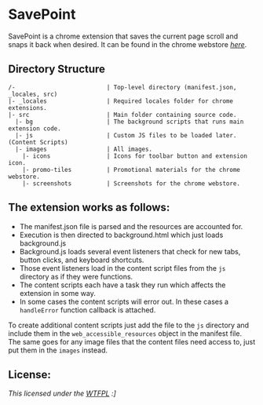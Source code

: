 SavePoint
=========

SavePoint is a chrome extension that saves the current page scroll and snaps it back when desired. It can be found in the chrome webstore [*here*][Webstore].

Directory Structure
-------------------

    /-                          | Top-level directory (manifest.json, _locales, src)
    |- _locales                 | Required locales folder for chrome extensions.
    |- src                      | Main folder containing source code.
      |- bg                     | The background scripts that runs main extension code.
      |- js                     | Custom JS files to be loaded later. (Content Scripts)
      |- images                 | All images.
        |- icons                | Icons for toolbar button and extension icon.
        |- promo-tiles          | Promotional materials for the chrome webstore.
        |- screenshots          | Screenshots for the chrome webstore.

The extension works as follows:
------------------------------

- The manifest.json file is parsed and the resources are accounted for.
- Execution is then directed to background.html which just loads background.js
- Background.js loads several event listeners that check for new tabs, button clicks, and keyboard shortcuts.
- Those event listeners load in the content script files from the ```js``` directory as if they were functions.
- The content scripts each have a task they run which affects the extension in some way.
- In some cases the content scripts will error out. In these cases a ```handleError``` function callback is attached.

To create additional content scripts just add the file to the ```js``` directory and include them in the ```web_accessible_resources``` object in the manifest file. The same goes for any image files that the content files need access to, just put them in the ```images``` instead.

License:
-------

*This licensed under the [WTFPL](http://www.wtfpl.net/about/) :]*

  [webstore]: https://chrome.google.com/webstore/detail/savepoint/gcgddopabjjjjonmgchapnicpbgebala
